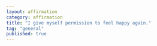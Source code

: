 ```yaml
---
layout: affirmation  
category: affirmation  
title: "I give myself permission to feel happy again."  
tag: "general"
published: true
---
```

